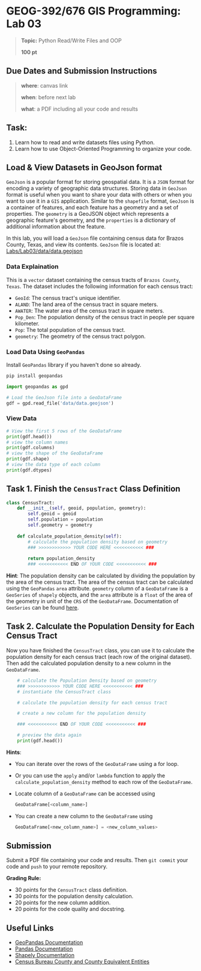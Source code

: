 # GEOG-392/676 GIS Programming: Lab 03

>**Topic:** Python Read/Write Files and OOP
>
>**100 pt**
>

## Due Dates and Submission Instructions

> **where**: canvas link
>
> **when**: before next lab
>
> **what**: a PDF including all your code and results

## **Task:**

1. Learn how to read and write datasets files using Python.
2. Learn how to use Object-Oriented Programming to organize your code.

## **Load & View Datasets in GeoJson format**

`GeoJson` is a popular format for storing geospatial data. It is a `JSON` format for encoding a variety of geographic data structures. Storing data in `GeoJson` format is useful when you want to share your data with others or when you want to use it in a `GIS` application. Similar to the `shapefile` format, `GeoJson` is a container of features, and each feature has a geometry and a set of properties. The `geometry` is a GeoJSON object which represents a geographic feature's geometry, and the `properties` is a dictionary of additional information about the feature.

In this lab, you will load a `GeoJson` file containing census data for Brazos County, Texas, and view its contents. `GeoJson` file is located at: [Labs/Lab03/data/data.geojson](data/data.geojson)

### **Data Explaination**

This is a `vector` dataset containing the census tracts of `Brazos County`, `Texas`. The dataset includes the following information for each census tract:

- `GeoId`: The census tract's unique identifier.
- `ALAND`: The land area of the census tract in square meters.
- `AWATER`: The water area of the census tract in square meters.
- `Pop_Den`: The population density of the census tract in people per square kilometer.
- `Pop`: The total population of the census tract.
- `geometry`: The geometry of the census tract polygon.

### **Load Data Using `GeoPandas`**

Install `GeoPandas` library if you haven't done so already.

```bash
pip install geopandas
```

```python
import geopandas as gpd

# Load the GeoJson file into a GeoDataFrame
gdf = gpd.read_file('data/data.geojson')

```

### **View Data**

```python
# View the first 5 rows of the GeoDataFrame
print(gdf.head())
# view the column names
print(gdf.columns)
# view the shape of the GeoDataFrame
print(gdf.shape)
# view the data type of each column
print(gdf.dtypes)
```

## **Task 1. Finish the `CensusTract` Class Definition**

```python
class CensusTract:
    def __init__(self, geoid, population, geometry):
        self.geoid = geoid
        self.population = population
        self.geometry = geometry
    
    def calculate_population_density(self):
        # calculate the population density based on geometry
        ### >>>>>>>>>>>> YOUR CODE HERE <<<<<<<<<<< ###
        
        return population_density
        ### <<<<<<<<<<< END OF YOUR CODE <<<<<<<<<<< ###
```

**Hint**: The population density can be calculated by dividing the population by the area of the census tract. The area of the census tract can be calculated using the `GeoPandas` `area` attribute. `geometry` column of a `GeoDataFrame` is a `GeoSeries` of `shapely` objects, and the `area` attribute is a `float` of the area of the geometry in unit of the `CRS` of the `GeoDataFrame`. Documentation of `GeoSeries` can be found [here](https://geopandas.org/en/stable/docs/reference/api/geopandas.GeoSeries.html).

## Task 2. Calculate the Population Density for Each Census Tract

Now you have finished the `CensusTract` class, you can use it to calculate the population density for each census tract (each row of the original dataset). Then add the calculated population density to a new column in the `GeoDataFrame`.

```python
    # calculate the Population Density based on geometry
    ### >>>>>>>>>>>> YOUR CODE HERE <<<<<<<<<<< ###
    # instantiate the CensusTract class

    # calculate the population density for each census tract

    # create a new column for the population density

    ### <<<<<<<<<<< END OF YOUR CODE <<<<<<<<<<< ###

    # preview the data again
    print(gdf.head())
```

**Hints**:

- You can iterate over the rows of the `GeoDataFrame` using a for loop.
- Or you can use the `apply` and/or `lambda` function to apply the `calculate_population_density` method to each row of the `GeoDataFrame`.
- Locate column of a `GeoDataFrame` can be accessed using

    ```python
    GeoDataFrame[<column_name>]
    ```

- You can create a new column to the `GeoDataFrame` using

    ```python
    GeoDataFrame[<new_column_name>] = <new_column_values>
    ```

## Submission

Submit a PDF file containing your code and results.
Then `git commit` your code and `push` to your remote repository.

**Grading Rule:**

- 30 points for the `CensusTract` class definition.
- 30 points for the population density calculation.
- 20 points for the new column addition.
- 20 points for the code quality and docstring.

## Useful Links

- [GeoPandas Documentation](https://geopandas.org/en/stable/docs.html)
- [Pandas Documentation](https://pandas.pydata.org/docs/reference/index.html#api)
- [Shapely Documentation](https://shapely.readthedocs.io/en/stable/manual.html)
- [Census Bureau County and County Equivalent Entities](https://www.census.gov/library/reference/code-lists/ansi.html#cou)

